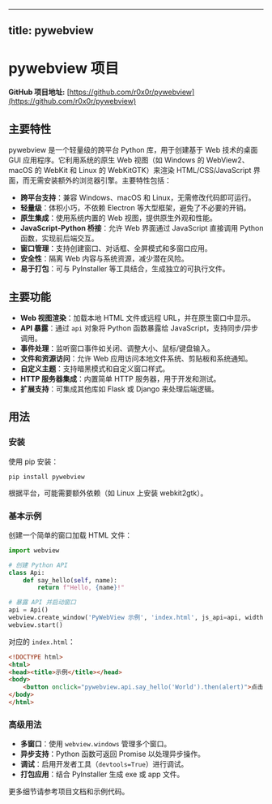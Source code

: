 
---
title: pywebview
---

# pywebview 项目

**GitHub 项目地址:** [https://github.com/r0x0r/pywebview](https://github.com/r0x0r/pywebview)

## 主要特性
pywebview 是一个轻量级的跨平台 Python 库，用于创建基于 Web 技术的桌面 GUI 应用程序。它利用系统的原生 Web 视图（如 Windows 的 WebView2、macOS 的 WebKit 和 Linux 的 WebKitGTK）来渲染 HTML/CSS/JavaScript 界面，而无需安装额外的浏览器引擎。主要特性包括：
- **跨平台支持**：兼容 Windows、macOS 和 Linux，无需修改代码即可运行。
- **轻量级**：体积小巧，不依赖 Electron 等大型框架，避免了不必要的开销。
- **原生集成**：使用系统内置的 Web 视图，提供原生外观和性能。
- **JavaScript-Python 桥接**：允许 Web 界面通过 JavaScript 直接调用 Python 函数，实现前后端交互。
- **窗口管理**：支持创建窗口、对话框、全屏模式和多窗口应用。
- **安全性**：隔离 Web 内容与系统资源，减少潜在风险。
- **易于打包**：可与 PyInstaller 等工具结合，生成独立的可执行文件。

## 主要功能
- **Web 视图渲染**：加载本地 HTML 文件或远程 URL，并在原生窗口中显示。
- **API 暴露**：通过 `api` 对象将 Python 函数暴露给 JavaScript，支持同步/异步调用。
- **事件处理**：监听窗口事件如关闭、调整大小、鼠标/键盘输入。
- **文件和资源访问**：允许 Web 应用访问本地文件系统、剪贴板和系统通知。
- **自定义主题**：支持暗黑模式和自定义窗口样式。
- **HTTP 服务器集成**：内置简单 HTTP 服务器，用于开发和测试。
- **扩展支持**：可集成其他库如 Flask 或 Django 来处理后端逻辑。

## 用法
### 安装
使用 pip 安装：
```
pip install pywebview
```
根据平台，可能需要额外依赖（如 Linux 上安装 webkit2gtk）。

### 基本示例
创建一个简单的窗口加载 HTML 文件：

```python
import webview

# 创建 Python API
class Api:
    def say_hello(self, name):
        return f"Hello, {name}!"

# 暴露 API 并启动窗口
api = Api()
webview.create_window('PyWebView 示例', 'index.html', js_api=api, width=800, height=600)
webview.start()
```

对应的 `index.html`：
```html
<!DOCTYPE html>
<html>
<head><title>示例</title></head>
<body>
    <button onclick="pywebview.api.say_hello('World').then(alert)">点击问候</button>
</body>
</html>
```

### 高级用法
- **多窗口**：使用 `webview.windows` 管理多个窗口。
- **异步支持**：Python 函数可返回 Promise 以处理异步操作。
- **调试**：启用开发者工具（`devtools=True`）进行调试。
- **打包应用**：结合 PyInstaller 生成 exe 或 app 文件。

更多细节请参考项目文档和示例代码。
